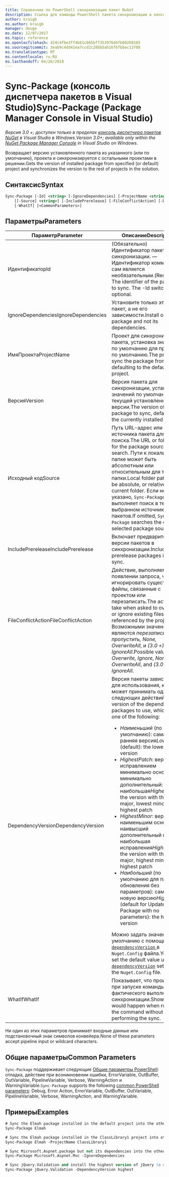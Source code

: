 ```yaml
---
title: Справочник по PowerShell синхронизации пакет NuGet
description: Ссылка для команды PowerShell пакета синхронизации в консоли диспетчера пакетов NuGet в Visual Studio.
author: kraigb
ms.author: kraigb
manager: douge
ms.date: 12/07/2017
ms.topic: reference
ms.openlocfilehash: 424c4fbe3ff4b61c665bf7353976d4fb09268185
ms.sourcegitcommit: 3eab9c4dd41ea7ccd2c28bb5ab16f6fbbec13708
ms.translationtype: MT
ms.contentlocale: ru-RU
ms.lasthandoff: 04/26/2018
---
```

# <a name="sync-package-package-manager-console-in-visual-studio"></a><span data-ttu-id="fa7a5-103">Sync-Package (консоль диспетчера пакетов в Visual Studio)</span><span class="sxs-lookup"><span data-stu-id="fa7a5-103">Sync-Package (Package Manager Console in Visual Studio)</span></span>

<span data-ttu-id="fa7a5-104">*Версия 3.0 +; доступен только в пределах [консоль диспетчера пакетов NuGet](package-manager-console.md) в Visual Studio в Windows.*</span><span class="sxs-lookup"><span data-stu-id="fa7a5-104">*Version 3.0+; available only within the [NuGet Package Manager Console](package-manager-console.md) in Visual Studio on Windows.*</span></span>

<span data-ttu-id="fa7a5-105">Возвращает версию установленного пакета из указанного (или по умолчанию), проекта и синхронизируется с остальными проектами в решении.</span><span class="sxs-lookup"><span data-stu-id="fa7a5-105">Gets the version of installed package from specified (or default) project and synchronizes the version to the rest of projects in the solution.</span></span>

## <a name="syntax"></a><span data-ttu-id="fa7a5-106">Синтаксис</span><span class="sxs-lookup"><span data-stu-id="fa7a5-106">Syntax</span></span>

```ps
Sync-Package [-Id] <string> [-IgnoreDependencies] [-ProjectName <string>] [[-Version] <string>]
    [[-Source] <string>] [-IncludePrerelease] [-FileConflictAction] [-DependencyVersion]
    [-WhatIf] [<CommonParameters>]
```

## <a name="parameters"></a><span data-ttu-id="fa7a5-107">Параметры</span><span class="sxs-lookup"><span data-stu-id="fa7a5-107">Parameters</span></span>

| <span data-ttu-id="fa7a5-108">Параметр</span><span class="sxs-lookup"><span data-stu-id="fa7a5-108">Parameter</span></span> | <span data-ttu-id="fa7a5-109">Описание</span><span class="sxs-lookup"><span data-stu-id="fa7a5-109">Description</span></span> |
| --- | --- |
| <span data-ttu-id="fa7a5-110">Идентификатор</span><span class="sxs-lookup"><span data-stu-id="fa7a5-110">Id</span></span> | <span data-ttu-id="fa7a5-111">(Обязательно) Идентификатор пакета для синхронизации. — Идентификатор коммутатора сам является необязательным.</span><span class="sxs-lookup"><span data-stu-id="fa7a5-111">(Required) The identifier of the package to sync. The -Id switch itself is optional.</span></span> |
| <span data-ttu-id="fa7a5-112">IgnoreDependencies</span><span class="sxs-lookup"><span data-stu-id="fa7a5-112">IgnoreDependencies</span></span> | <span data-ttu-id="fa7a5-113">Установите только этот пакет, а не его зависимости.</span><span class="sxs-lookup"><span data-stu-id="fa7a5-113">Install only this package and not its dependencies.</span></span> |
| <span data-ttu-id="fa7a5-114">ИмяПроекта</span><span class="sxs-lookup"><span data-stu-id="fa7a5-114">ProjectName</span></span> | <span data-ttu-id="fa7a5-115">Проект для синхронизации пакета, установка значений по умолчанию для проекта по умолчанию.</span><span class="sxs-lookup"><span data-stu-id="fa7a5-115">The project to sync the package from, defaulting to the default  project.</span></span> |
| <span data-ttu-id="fa7a5-116">Версия</span><span class="sxs-lookup"><span data-stu-id="fa7a5-116">Version</span></span> | <span data-ttu-id="fa7a5-117">Версия пакета для синхронизации, установка значений по умолчанию для текущей установленной версии.</span><span class="sxs-lookup"><span data-stu-id="fa7a5-117">The version of the package to sync, defaulting to the currently installed version.</span></span> |
| <span data-ttu-id="fa7a5-118">Исходный код</span><span class="sxs-lookup"><span data-stu-id="fa7a5-118">Source</span></span> | <span data-ttu-id="fa7a5-119">Путь URL-адрес или папку источника пакета для поиска.</span><span class="sxs-lookup"><span data-stu-id="fa7a5-119">The URL or folder path for the package source to search.</span></span> <span data-ttu-id="fa7a5-120">Пути к локальной папке может быть абсолютным или относительным для текущей папки.</span><span class="sxs-lookup"><span data-stu-id="fa7a5-120">Local folder paths can be absolute, or relative to the current folder.</span></span> <span data-ttu-id="fa7a5-121">Если не указано, `Sync-Package` выполняет поиск в текущем выбранном источнике пакетов.</span><span class="sxs-lookup"><span data-stu-id="fa7a5-121">If omitted, `Sync-Package` searches the currently selected package source.</span></span> |
| <span data-ttu-id="fa7a5-122">IncludePrerelease</span><span class="sxs-lookup"><span data-stu-id="fa7a5-122">IncludePrerelease</span></span> | <span data-ttu-id="fa7a5-123">Включает предварительные версии пакетов в синхронизации.</span><span class="sxs-lookup"><span data-stu-id="fa7a5-123">Includes prerelease packages in the sync.</span></span> |
| <span data-ttu-id="fa7a5-124">FileConflictAction</span><span class="sxs-lookup"><span data-stu-id="fa7a5-124">FileConflictAction</span></span> | <span data-ttu-id="fa7a5-125">Действие, выполняемое при появлении запроса, чтобы игнорировать существующие файлы, связанные с проектом или перезаписать.</span><span class="sxs-lookup"><span data-stu-id="fa7a5-125">The action to take when asked to overwrite or ignore existing files referenced by the project.</span></span> <span data-ttu-id="fa7a5-126">Возможными значениями являются *перезаписи, пропустить, None, OverwriteAll*, и *(3.0 +)* *IgnoreAll*.</span><span class="sxs-lookup"><span data-stu-id="fa7a5-126">Possible values are *Overwrite, Ignore, None, OverwriteAll*, and *(3.0+)* *IgnoreAll*.</span></span> |
| <span data-ttu-id="fa7a5-127">DependencyVersion</span><span class="sxs-lookup"><span data-stu-id="fa7a5-127">DependencyVersion</span></span> | <span data-ttu-id="fa7a5-128">Версия пакеты зависимостей для использования, которые может принимать одно из следующих действий:</span><span class="sxs-lookup"><span data-stu-id="fa7a5-128">The version of the dependency packages to use, which can be one of the following:</span></span><br/><ul><li><span data-ttu-id="fa7a5-129">*Наименьший* (по умолчанию): самая ранняя версия</span><span class="sxs-lookup"><span data-stu-id="fa7a5-129">*Lowest* (default): the lowest version</span></span></li><li><span data-ttu-id="fa7a5-130">*HighestPatch*: версия с исправлением минимально основных минимально дополнительный: наибольшая</span><span class="sxs-lookup"><span data-stu-id="fa7a5-130">*HighestPatch*: the version with the lowest major, lowest minor, highest patch</span></span></li><li><span data-ttu-id="fa7a5-131">*HighestMinor*: версия с наименьшим основной, наивысший дополнительный номер: наибольшая исправления</span><span class="sxs-lookup"><span data-stu-id="fa7a5-131">*HighestMinor*: the version with the lowest major, highest minor, highest patch</span></span></li><li><span data-ttu-id="fa7a5-132">*Наибольший* (по умолчанию для пакета обновления без параметров): самую новую версию</span><span class="sxs-lookup"><span data-stu-id="fa7a5-132">*Highest* (default for Update-Package with no parameters): the highest version</span></span></li></ul><span data-ttu-id="fa7a5-133">Можно задать значение по умолчанию с помощью [ `dependencyVersion` ](../reference/nuget-config-file.md#config-section) в `Nuget.Config` файла.</span><span class="sxs-lookup"><span data-stu-id="fa7a5-133">You can set the default value using the [`dependencyVersion`](../reference/nuget-config-file.md#config-section) setting in the `Nuget.Config` file.</span></span> |
| <span data-ttu-id="fa7a5-134">WhatIf</span><span class="sxs-lookup"><span data-stu-id="fa7a5-134">WhatIf</span></span> | <span data-ttu-id="fa7a5-135">Показывает, что произойдет при запуске команды без фактического выполнения синхронизации.</span><span class="sxs-lookup"><span data-stu-id="fa7a5-135">Shows what would happen when running the command without actually performing the sync.</span></span> |

<span data-ttu-id="fa7a5-136">Ни один из этих параметров принимает входные данные или подстановочный знак символов конвейера.</span><span class="sxs-lookup"><span data-stu-id="fa7a5-136">None of these parameters accept pipeline input or wildcard characters.</span></span>

## <a name="common-parameters"></a><span data-ttu-id="fa7a5-137">Общие параметры</span><span class="sxs-lookup"><span data-stu-id="fa7a5-137">Common Parameters</span></span>

<span data-ttu-id="fa7a5-138">`Sync-Package` поддерживает следующие [Общие параметры PowerShell](http://go.microsoft.com/fwlink/?LinkID=113216): отладка, действие при возникновении ошибки, ErrorVariable, OutBuffer, OutVariable, PipelineVariable, Verbose, WarningAction и WarningVariable.</span><span class="sxs-lookup"><span data-stu-id="fa7a5-138">`Sync-Package` supports the following [common PowerShell parameters](http://go.microsoft.com/fwlink/?LinkID=113216): Debug, Error Action, ErrorVariable, OutBuffer, OutVariable, PipelineVariable, Verbose, WarningAction, and WarningVariable.</span></span>

## <a name="examples"></a><span data-ttu-id="fa7a5-139">Примеры</span><span class="sxs-lookup"><span data-stu-id="fa7a5-139">Examples</span></span>

```ps
# Sync the Elmah package installed in the default project into the other projects in the solution
Sync-Package Elmah

# Sync the Elmah package installed in the ClassLibrary1 project into other projects in the solution
Sync-Package Elmah -ProjectName ClassLibrary1

# Sync Microsoft.Aspnet.package but not its dependencies into the other projects in the solution
Sync-Package Microsoft.Aspnet.Mvc -IgnoreDependencies

# Sync jQuery.Validation and install the highest version of jQuery (a dependency) from the package source    
Sync-Package jQuery.Validation -DependencyVersion highest
```
